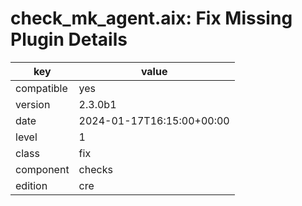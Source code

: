 [//]: # (werk v2)
# check_mk_agent.aix: Fix Missing Plugin Details

key        | value
---------- | ---
compatible | yes
version    | 2.3.0b1
date       | 2024-01-17T16:15:00+00:00
level      | 1
class      | fix
component  | checks
edition    | cre


